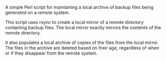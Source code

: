 A simple Perl script for maintaining a local archive of backup files
being generated on a remote system.

This script uses rsync to create a local mirror of a remote directory
containing backup files.  The local mirror exactly mirrors the contents
of the remote directory.

It also populates a local archive of copies of the files from the
local mirror.  The files in the archive are deleted based on their
age, regardless of when or if they disappear from the remote system.
